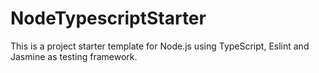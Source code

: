 # NodeTypescriptStarter

This is a project starter template for Node.js using TypeScript, Eslint and Jasmine as testing framework.
